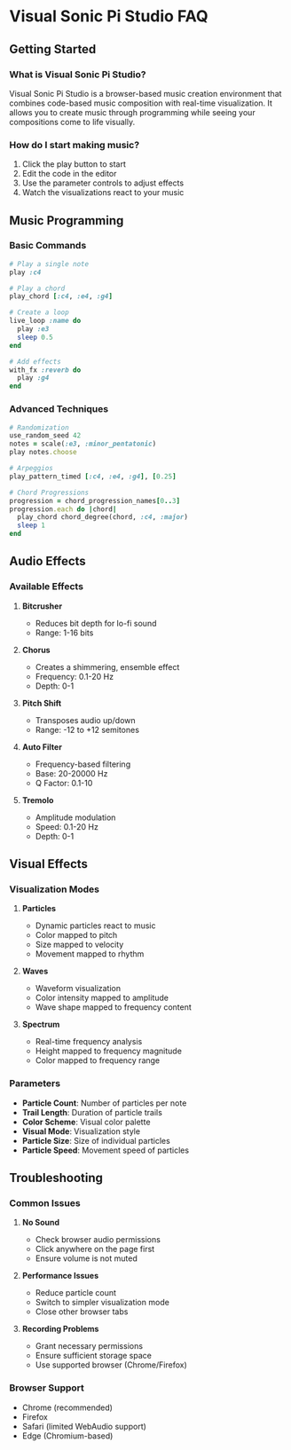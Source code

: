 # Visual Sonic Pi Studio FAQ

## Getting Started

### What is Visual Sonic Pi Studio?
Visual Sonic Pi Studio is a browser-based music creation environment that combines code-based music composition with real-time visualization. It allows you to create music through programming while seeing your compositions come to life visually.

### How do I start making music?
1. Click the play button to start
2. Edit the code in the editor
3. Use the parameter controls to adjust effects
4. Watch the visualizations react to your music

## Music Programming

### Basic Commands

```ruby
# Play a single note
play :c4

# Play a chord
play_chord [:c4, :e4, :g4]

# Create a loop
live_loop :name do
  play :e3
  sleep 0.5
end

# Add effects
with_fx :reverb do
  play :g4
end
```

### Advanced Techniques

```ruby
# Randomization
use_random_seed 42
notes = scale(:e3, :minor_pentatonic)
play notes.choose

# Arpeggios
play_pattern_timed [:c4, :e4, :g4], [0.25]

# Chord Progressions
progression = chord_progression_names[0..3]
progression.each do |chord|
  play_chord chord_degree(chord, :c4, :major)
  sleep 1
end
```

## Audio Effects

### Available Effects

1. **Bitcrusher**
   - Reduces bit depth for lo-fi sound
   - Range: 1-16 bits

2. **Chorus**
   - Creates a shimmering, ensemble effect
   - Frequency: 0.1-20 Hz
   - Depth: 0-1

3. **Pitch Shift**
   - Transposes audio up/down
   - Range: -12 to +12 semitones

4. **Auto Filter**
   - Frequency-based filtering
   - Base: 20-20000 Hz
   - Q Factor: 0.1-10

5. **Tremolo**
   - Amplitude modulation
   - Speed: 0.1-20 Hz
   - Depth: 0-1

## Visual Effects

### Visualization Modes

1. **Particles**
   - Dynamic particles react to music
   - Color mapped to pitch
   - Size mapped to velocity
   - Movement mapped to rhythm

2. **Waves**
   - Waveform visualization
   - Color intensity mapped to amplitude
   - Wave shape mapped to frequency content

3. **Spectrum**
   - Real-time frequency analysis
   - Height mapped to frequency magnitude
   - Color mapped to frequency range

### Parameters

- **Particle Count**: Number of particles per note
- **Trail Length**: Duration of particle trails
- **Color Scheme**: Visual color palette
- **Visual Mode**: Visualization style
- **Particle Size**: Size of individual particles
- **Particle Speed**: Movement speed of particles

## Troubleshooting

### Common Issues

1. **No Sound**
   - Check browser audio permissions
   - Click anywhere on the page first
   - Ensure volume is not muted

2. **Performance Issues**
   - Reduce particle count
   - Switch to simpler visualization mode
   - Close other browser tabs

3. **Recording Problems**
   - Grant necessary permissions
   - Ensure sufficient storage space
   - Use supported browser (Chrome/Firefox)

### Browser Support

- Chrome (recommended)
- Firefox
- Safari (limited WebAudio support)
- Edge (Chromium-based)